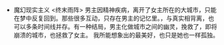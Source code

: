 
- 魔幻现实主义
	<终末雨阵>
	男主因精神疾病，离开了女主所在的大城市，只能在梦中反复回到。那些很多互动，只存在男主的记忆里。，与真实相背离，也可以多条时间线并存。有一种结局，男主化做城市之间的幽灵，挽救了，即将崩溃的城市，也拯救了女主。
	我所能想象出的最美好，也只是她也一样孤独。
	